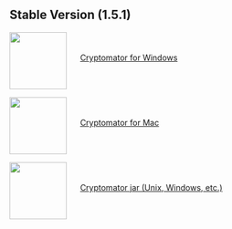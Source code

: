 ## Stable Version (1.5.1)

<a href="https://linkify.me/Wu7ckPl"><img src="https://github.com/aidenlab/JuiceboxLegacy/wiki/images/winlogo.png" width=100 align="middle"/></a>&nbsp;&nbsp;&nbsp;&nbsp;&nbsp;&nbsp;<a href="https://linkify.me/Wu7ckPl">Cryptomator for Windows</a>


<a href="https://s3.amazonaws.com/hicfiles.tc4ga.com/public/Juicebox.dmg"><img src="https://github.com/aidenlab/JuiceboxLegacy/wiki/images/maclogo.png" width=100 align="middle"/></a>&nbsp;&nbsp;&nbsp;&nbsp;&nbsp;&nbsp;<a href="https://s3.amazonaws.com/hicfiles.tc4ga.com/public/Juicebox.dmg">Cryptomator for Mac</a>


<a href="https://s3.amazonaws.com/hicfiles.tc4ga.com/public/Juicebox.jar"><img src="https://github.com/aidenlab/JuiceboxLegacy/wiki/images/javalogo.png" width=100 align="middle"/></a>&nbsp;&nbsp;&nbsp;&nbsp;&nbsp;&nbsp;<a href="https://s3.amazonaws.com/hicfiles.tc4ga.com/public/Juicebox.jar">Cryptomator jar (Unix, Windows, etc.)</a>
